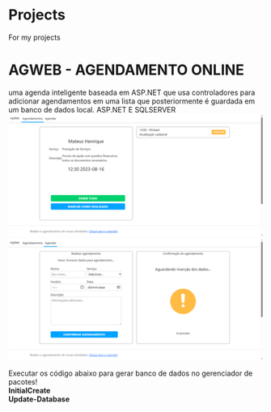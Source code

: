 # Projects
For my projects

# AGWEB - AGENDAMENTO ONLINE
uma agenda inteligente baseada em ASP.NET que usa controladores para adicionar agendamentos em uma lista que posteriormente é guardada em um banco de dados local.
ASP.NET E SQLSERVER<br>
![Exemplo de imagem](https://github.com/MateusGandi/Projects/blob/main/AgWeb/tela_ag.png)
![Exemplo de imagem](https://github.com/MateusGandi/Projects/blob/main/AgWeb/tela_ag_02.png)<br>

Executar os código abaixo para gerar banco de dados no gerenciador de pacotes!<br>
<b>InitialCreate<br>
Update-Database
